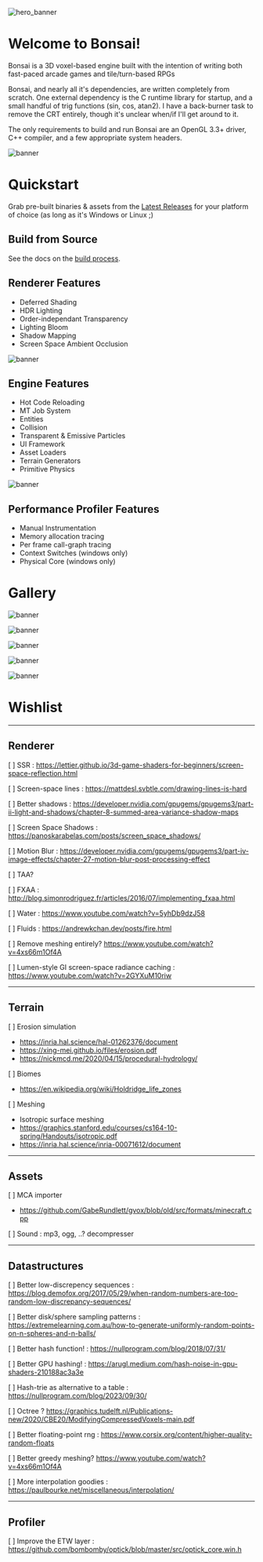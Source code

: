 
![hero_banner](screenshots/two_doors.png)

# Welcome to Bonsai!

Bonsai is a 3D voxel-based engine built with the intention of writing both
fast-paced arcade games and tile/turn-based RPGs

Bonsai, and nearly all it's dependencies, are written completely from scratch.
One external dependency is the C runtime library for startup, and a small
handful of trig functions (sin, cos, atan2).  I have a back-burner task to
remove the CRT entirely, though it's unclear when/if I'll get around to it.

The only requirements to build and run Bonsai are an OpenGL 3.3+ driver, C++
compiler, and a few appropriate system headers.

![banner](screenshots/orks.png)

# Quickstart

Grab pre-built binaries & assets from the [Latest Releases](../../releases/latest)
for your platform of choice (as long as it's Windows or Linux ;)

## Build from Source

See the docs on the [build process](docs/01_build_process.md).

## Renderer Features

* Deferred Shading
* HDR Lighting
* Order-independant Transparency
* Lighting Bloom
* Shadow Mapping
* Screen Space Ambient Occlusion

![banner](screenshots/abandoned_workshop.png)

## Engine Features

* Hot Code Reloading
* MT Job System
* Entities
* Collision
* Transparent & Emissive Particles
* UI Framework
* Asset Loaders
* Terrain Generators
* Primitive Physics

![banner](screenshots/profiler.png)

## Performance Profiler Features

* Manual Instrumentation
* Memory allocation tracing
* Per frame call-graph tracing
* Context Switches (windows only)
* Physical Core  (windows only)


# Gallery

![banner](screenshots/3_skele.png)

![banner](screenshots/grass.png)

![banner](screenshots/8_skele.png)

![banner](screenshots/dusk_defence.png)

![banner](screenshots/5_skele.png)

# Wishlist

-------------------------------------------------------------------------------
## Renderer

[ ] SSR : https://lettier.github.io/3d-game-shaders-for-beginners/screen-space-reflection.html

[ ] Screen-space lines : https://mattdesl.svbtle.com/drawing-lines-is-hard

[ ] Better shadows : https://developer.nvidia.com/gpugems/gpugems3/part-ii-light-and-shadows/chapter-8-summed-area-variance-shadow-maps

[ ] Screen Space Shadows : https://panoskarabelas.com/posts/screen_space_shadows/

[ ] Motion Blur : https://developer.nvidia.com/gpugems/gpugems3/part-iv-image-effects/chapter-27-motion-blur-post-processing-effect

[ ] TAA?

[ ] FXAA : http://blog.simonrodriguez.fr/articles/2016/07/implementing_fxaa.html

[ ] Water : https://www.youtube.com/watch?v=5yhDb9dzJ58

[ ] Fluids : https://andrewkchan.dev/posts/fire.html

[ ] Remove meshing entirely? https://www.youtube.com/watch?v=4xs66m1Of4A

[ ] Lumen-style GI screen-space radiance caching : https://www.youtube.com/watch?v=2GYXuM10riw

-------------------------------------------------------------------------------
## Terrain

[ ] Erosion simulation
* https://inria.hal.science/hal-01262376/document
* https://xing-mei.github.io/files/erosion.pdf
* https://nickmcd.me/2020/04/15/procedural-hydrology/

[ ] Biomes
* https://en.wikipedia.org/wiki/Holdridge_life_zones

[ ] Meshing
* Isotropic surface meshing
* https://graphics.stanford.edu/courses/cs164-10-spring/Handouts/isotropic.pdf
* https://inria.hal.science/inria-00071612/document

-------------------------------------------------------------------------------
## Assets

[ ] MCA importer
* https://github.com/GabeRundlett/gvox/blob/old/src/formats/minecraft.cpp

[ ] Sound : mp3, ogg, ..? decompresser

-------------------------------------------------------------------------------
## Datastructures

[ ] Better low-discrepency sequences : https://blog.demofox.org/2017/05/29/when-random-numbers-are-too-random-low-discrepancy-sequences/

[ ] Better disk/sphere sampling patterns : https://extremelearning.com.au/how-to-generate-uniformly-random-points-on-n-spheres-and-n-balls/

[ ] Better hash function! : https://nullprogram.com/blog/2018/07/31/

[ ] Better GPU hashing! : https://arugl.medium.com/hash-noise-in-gpu-shaders-210188ac3a3e

[ ] Hash-trie as alternative to a table : https://nullprogram.com/blog/2023/09/30/

[ ] Octree ? https://graphics.tudelft.nl/Publications-new/2020/CBE20/ModifyingCompressedVoxels-main.pdf

[ ] Better floating-point rng : https://www.corsix.org/content/higher-quality-random-floats

[ ] Better greedy meshing? https://www.youtube.com/watch?v=4xs66m1Of4A

[ ] More interpolation goodies : https://paulbourke.net/miscellaneous/interpolation/

-------------------------------------------------------------------------------
## Profiler

[ ] Improve the ETW layer : https://github.com/bombomby/optick/blob/master/src/optick_core.win.h

